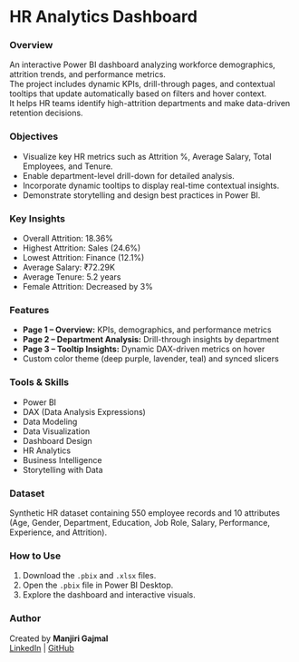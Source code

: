 # HR Analytics Dashboard

### Overview
An interactive Power BI dashboard analyzing workforce demographics, attrition trends, and performance metrics.  
The project includes dynamic KPIs, drill-through pages, and contextual tooltips that update automatically based on filters and hover context.  
It helps HR teams identify high-attrition departments and make data-driven retention decisions.

### Objectives
- Visualize key HR metrics such as Attrition %, Average Salary, Total Employees, and Tenure.
- Enable department-level drill-down for detailed analysis.
- Incorporate dynamic tooltips to display real-time contextual insights.
- Demonstrate storytelling and design best practices in Power BI.

### Key Insights
- Overall Attrition: 18.36%
- Highest Attrition: Sales (24.6%)
- Lowest Attrition: Finance (12.1%)
- Average Salary: ₹72.29K
- Average Tenure: 5.2 years
- Female Attrition: Decreased by 3%

### Features
- **Page 1 – Overview:** KPIs, demographics, and performance metrics  
- **Page 2 – Department Analysis:** Drill-through insights by department  
- **Page 3 – Tooltip Insights:** Dynamic DAX-driven metrics on hover  
- Custom color theme (deep purple, lavender, teal) and synced slicers

### Tools & Skills
- Power BI  
- DAX (Data Analysis Expressions)  
- Data Modeling  
- Data Visualization  
- Dashboard Design  
- HR Analytics  
- Business Intelligence  
- Storytelling with Data

### Dataset
Synthetic HR dataset containing 550 employee records and 10 attributes (Age, Gender, Department, Education, Job Role, Salary, Performance, Experience, and Attrition).

### How to Use
1. Download the `.pbix` and `.xlsx` files.  
2. Open the `.pbix` file in Power BI Desktop.  
3. Explore the dashboard and interactive visuals.

### Author
Created by **Manjiri Gajmal**  
[LinkedIn](https://www.linkedin.com/in/manjirigajmal) | [GitHub](https://github.com/Manjirigajmal)

